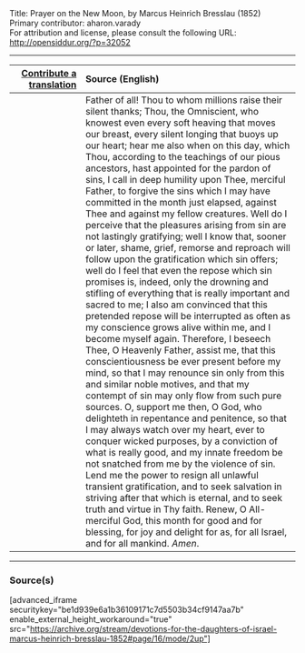<html>
<head></head>
<body>
Title: Prayer on the New Moon, by Marcus Heinrich Bresslau (1852)<br />
Primary contributor: aharon.varady<br />
For attribution and license, please consult the following URL: <a href="http://opensiddur.org/?p=32052">http://opensiddur.org/?p=32052</a>
<p />
<hr />

<table style="margin-left: auto;margin-right: auto;" class="draggable">
<thead><tr><th id="x" style="text-align: right;"><a href="/contributing/upload/">Contribute a translation</a></th><th style="text-align: left;">Source (English)</th></tr></thead>
<tbody>
<tr><td style="vertical-align:top;" width="25%">
<div class="liturgy"><span lang="he">

</span></div></td>
 
<td style="vertical-align:top;">
<div class="english">
Father of all! Thou to whom millions raise their silent thanks; Thou, the Omniscient, who knowest even every soft heaving that moves our breast, every silent longing that buoys up our heart; hear me also when on this day, which Thou, according to the teachings of our pious ancestors, hast appointed for the pardon of sins, I call in deep humility upon Thee, merciful Father, to forgive the sins which I may have committed in the month just elapsed, against Thee and against my fellow creatures. Well do I perceive that the pleasures arising from sin are not lastingly gratifying; well I know that, sooner or later, shame, grief, remorse and reproach will follow upon the gratification which sin offers; well do I feel that even the repose which sin promises is, indeed, only the drowning and stifling of everything that is really important and sacred to me; I also am convinced that this pretended repose will be interrupted as often as my conscience grows alive within me, and I become myself again. Therefore, I beseech Thee, O Heavenly Father, assist me, that this conscientiousness be ever present before my mind, so that I may renounce sin only from this and similar noble motives, and that my contempt of sin may only flow from such pure sources. O, support me then, O God, who delighteth in repentance and penitence, so that I may always watch over my heart, ever to conquer wicked purposes, by a conviction of what is really good, and my innate freedom be not snatched from me by the violence of sin. Lend me the power to resign all unlawful transient gratification, and to seek salvation in striving after that which is eternal, and to seek truth and virtue in Thy faith. Renew, O All-merciful God, this month for good and for blessing, for joy and delight for as, for all Israel, and for all mankind. <em>Amen</em>.
</div></td></tr>
</tbody></table>

<hr />

<h3>Source(s)</h3>

[advanced_iframe securitykey="be1d939e6a1b36109171c7d5503b34cf9147aa7b" enable_external_height_workaround="true" src="https://archive.org/stream/devotions-for-the-daughters-of-israel-marcus-heinrich-bresslau-1852#page/16/mode/2up"]

&nbsp;
</body>
</html>